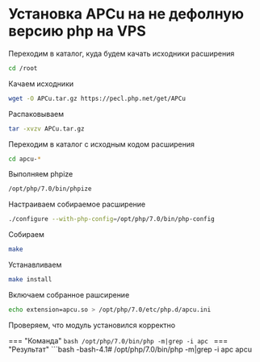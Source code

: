 
# Установка APCu на не дефолную версию php на VPS
Переходим в каталог, куда будем качать исходники расширения
```bash
cd /root
```
Качаем исходники
```bash
wget -O APCu.tar.gz https://pecl.php.net/get/APCu
```
Распаковываем

```bash
tar -xvzv APCu.tar.gz
```

Переходим в каталог с исходным кодом расширения
```bash 
cd apcu-*
```
Выполняем phpize
```bash
/opt/php/7.0/bin/phpize
```

Настраиваем собираемое расширение
```bash
./configure --with-php-config=/opt/php/7.0/bin/php-config
```
Собираем
```bash
make
```
Устанавливаем
```bash
make install
```
Включаем собранное рашсирение
```bash
echo extension=apcu.so > /opt/php/7.0/etc/php.d/apcu.ini
```

Проверяем, что модуль установился корректно


=== "Команда"
    ```bash
    /opt/php/7.0/bin/php -m|grep -i apc
    ```
=== "Результат"
    ```bash
    -bash-4.1# /opt/php/7.0/bin/php -m|grep -i apc
    apcu
```
